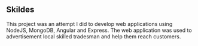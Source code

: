## Skildes

This project was an attempt I did to develop web applications using NodeJS, MongoDB, Angular and Express. The web application was used to advertisement local skilled tradesman and help them reach customers.
